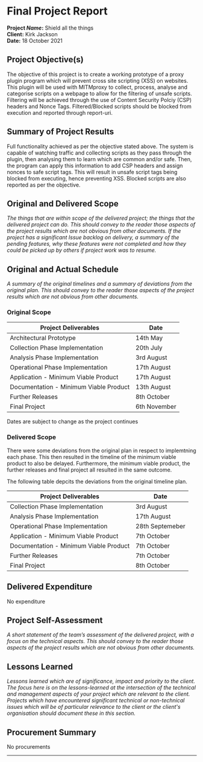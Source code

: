 # Final Project Report

**Project _Name_:** Shield all the things<br>
**Client:** Kirk Jackson<br>
**Date:** 18 October 2021<br>

## Project Objective(s)

The objective of this project is to create a working prototype of a proxy plugin program which will prevent cross site scripting (XSS) on websites. This plugin will be used with MITMproxy to collect, process, analyse and categorise scripts on a webpage to allow for the filtering of unsafe scripts. Filtering will be achieved through the use of Content Security Polciy (CSP) headers and Nonce Tags. Filtered/Blocked scripts should be blocked from execution and reported through report-uri. 

## Summary of Project Results

Full functionality achieved as per the objective stated above. The system is capable of watching traffic and collecting scripts as they pass through the plugin, then analysing them to learn which are common and/or safe. Then, the program can apply this information to add CSP headers and assign nonces to safe script tags. This will result in unsafe script tags being blocked from executing, hence preventing XSS. Blocked scripts are also reported as per the objective.

## Original and Delivered Scope

_The things that are within scope of the delivered project; the things that the delivered project can do. This should convey to the reader those aspects of the project results which are not obvious from other documents. If the project has a significant Issue backlog on delivery, a summary of the pending features, why these features were not completed and how they could be picked up by others if project work was to resume._

## Original and Actual Schedule

_A summary of the original timelines and a summary of deviations from the original plan. This should convey to the reader those aspects of the project results which are not obvious from other documents._

### Original Scope
|  Project Deliverables  | Date     |
| ---------------------- |  ------  |
| Architectural Prototype|   14th May|
| Collection Phase Implementation|   20th July |
| Analysis Phase Implementation |   3rd August |
| Operational Phase Implementation |   17th August |
| Application - Minimum Viable Product |   17th August  |
| Documentation - Minimum Viable Product |  13th August |
| Further Releases       |   8th October |
| Final Project          |   6th November |

Dates are subject to change as the project continues

### Delivered Scope
There were some deviations from the original plan in respect to implemtning each phase. This then resulted in the timeline of the minimum viable product to also be delayed. Furthermore, the minimum viable product, the further releases and final project all resulted in the same outcome. 

The following table depcits the deviations from the original timeline plan.

|  Project Deliverables  | Date     |
| ---------------------- |  ------  |
| Collection Phase Implementation|   3rd August |
| Analysis Phase Implementation |   17th August |
| Operational Phase Implementation |   28th Septemeber |
| Application - Minimum Viable Product |   7th October  |
| Documentation - Minimum Viable Product |  7th October  |
| Further Releases       |   7th October |
| Final Project          |   8th October |

## Delivered Expenditure

No expenditure

## Project Self-Assessment

_A short statement of the team’s assessment of the delivered project, with a focus on the technical aspects. This should convey to the reader those aspects of the project results which are not obvious from other documents._

## Lessons Learned

_Lessons learned which are of significance, impact and priority to the client. The focus here is on the lessons-learned at the intersection of the technical and management aspects of your project which are relevant to the client. Projects which have encountered significant technical or non-technical issues which will be of particular relevance to the client or the client's organisation should document these in this section._

## Procurement Summary

No procurements

---
